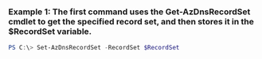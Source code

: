 ### Example 1: The first command uses the Get-AzDnsRecordSet cmdlet to get the specified record set, and then stores it in the $RecordSet variable.
```powershell
PS C:\> Set-AzDnsRecordSet -RecordSet $RecordSet
```

